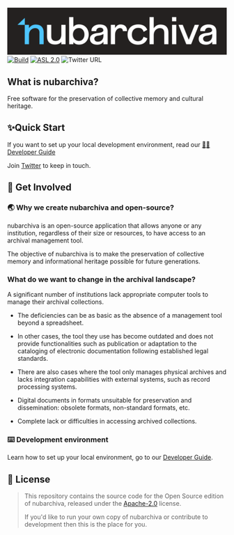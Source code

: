 ![software-catalog](docs/assets/night-header.png)
[![Build](https://github.com/nubarchiva/nuba-oss/actions/workflows/maven.yml/badge.svg)](https://github.com/nubarchiva/nuba-oss/actions/workflows/maven.yml)
[![ASL 2.0](https://img.shields.io/hexpm/l/plug.svg)](https://github.com/nubarchiva/nuba-oss/blob/develop/LICENSE)
![Twitter URL](https://img.shields.io/twitter/url?label=Follow%20%40nubarchiva&style=social&url=https%3A%2F%2Ftwitter.com%2Fnubarchiva)


## What is nubarchiva?
Free software for the preservation of collective memory and cultural heritage.

## ✨Quick Start

If you want to set up your local development environment, read our [🧑‍💻 Developer Guide](./docs/contribute/developer-guide.md)

Join [Twitter](https://twitter.com/nubarchiva) to keep in touch.

## 👫 Get Involved

### 🌏 Why we create nubarchiva and open-source?
nubarchiva is an open-source application that allows anyone or any institution, regardless of their size or resources,
to have access to an archival management tool.

The objective of nubarchiva is to make the preservation of collective memory and informational heritage possible for
future generations.

### What do we want to change in the archival landscape?
A significant number of institutions lack appropriate computer tools to manage their archival collections.

* The deficiencies can be as basic as the absence of a management tool beyond a spreadsheet.

* In other cases, the tool they use has become outdated and does not provide functionalities such as publication or
  adaptation to the cataloging of electronic documentation following established legal standards.

* There are also cases where the tool only manages physical archives and lacks integration capabilities with external
  systems, such as record processing systems.

* Digital documents in formats unsuitable for preservation and dissemination: obsolete formats, non-standard formats, etc.

* Complete lack or difficulties in accessing archived collections.

### ⌨️️ Development environment

Learn how to set up your local environment, go to our [Developer Guide](./docs/contribute/developer-guide.md).


## 🥰 License

> This repository contains the source code for the Open Source edition of nubarchiva, released under the [Apache-2.0](LICENSE) license.
>
> If you'd like to run your own copy of nubarchiva or contribute to development then this is the place for you.
